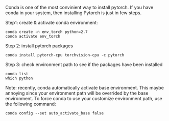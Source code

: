 Conda is one of the most convinient way to install pytorch. If you have conda in your system, then installing Pytorch is just in few steps.

Step1: create & activate conda environment:

```
conda create -n env_torch python=2.7
conda activate env_torch
```

Step 2: install pytorch packages

`conda install pytorch-cpu torchvision-cpu -c pytorch`

Step 3: check environment path to see if the packages have been installed

```
conda list
which python
```

Note: recently, conda automatically activate base environment. This maybe annoying since your environment path will be overrided by the base environment.
To force conda to use your customize environment path, use the following command:

`conda config --set auto_activate_base false`

